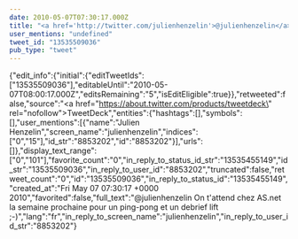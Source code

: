 ```yaml
---
date: 2010-05-07T07:30:17.000Z
title: "<a href='http://twitter.com/julienhenzelin'>@julienhenzelin</a> On t'attend chez AS.net la semaine prochaine pour un ping-pong et un debrief lift ;-)″"
user_mentions: "undefined"
tweet_id: "13535509036"
pub_type: "tweet"
---
```

{"edit_info":{"initial":{"editTweetIds":["13535509036"],"editableUntil":"2010-05-07T08:00:17.000Z","editsRemaining":"5","isEditEligible":true}},"retweeted":false,"source":"<a href=\"https://about.twitter.com/products/tweetdeck\" rel=\"nofollow\">TweetDeck</a>","entities":{"hashtags":[],"symbols":[],"user_mentions":[{"name":"Julien Henzelin","screen_name":"julienhenzelin","indices":["0","15"],"id_str":"8853202","id":"8853202"}],"urls":[]},"display_text_range":["0","101"],"favorite_count":"0","in_reply_to_status_id_str":"13535455149","id_str":"13535509036","in_reply_to_user_id":"8853202","truncated":false,"retweet_count":"0","id":"13535509036","in_reply_to_status_id":"13535455149","created_at":"Fri May 07 07:30:17 +0000 2010","favorited":false,"full_text":"@julienhenzelin On t'attend chez AS.net la semaine prochaine pour un ping-pong et un debrief lift ;-)","lang":"fr","in_reply_to_screen_name":"julienhenzelin","in_reply_to_user_id_str":"8853202"}

